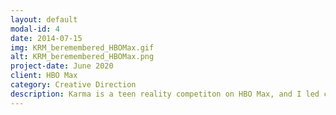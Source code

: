 ```yaml
---
layout: default
modal-id: 4
date: 2014-07-15
img: KRM_beremembered_HBOMax.gif
alt: KRM_beremembered_HBOMax.png
project-date: June 2020
client: HBO Max
category: Creative Direction
description: Karma is a teen reality competiton on HBO Max, and I led creative direction on the launch and post-launch creative. We created team intros, hype builders, and a rhythmic mashup to show the light-hearted side of this dramatic competition.
---
```

